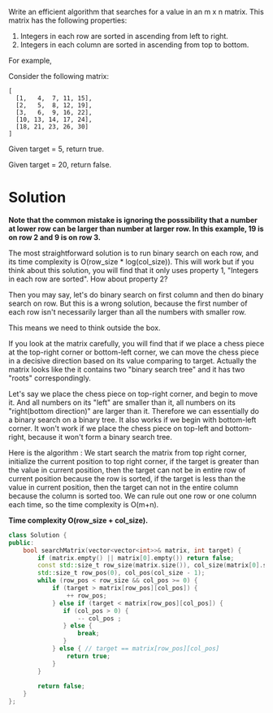 Write an efficient algorithm that searches for a value in an m x n matrix. This matrix has the following properties:

1. Integers in each row are sorted in ascending from left to right.  
2. Integers in each column are sorted in ascending from top to bottom.  
  
For example,

Consider the following matrix:

```
[
  [1,   4,  7, 11, 15],
  [2,   5,  8, 12, 19],
  [3,   6,  9, 16, 22],
  [10, 13, 14, 17, 24],
  [18, 21, 23, 26, 30]
]
```

Given target = 5, return true.

Given target = 20, return false.
  
# Solution

__Note that the common mistake is ignoring the posssibility that a number at lower row can be larger than number at larger row. In this example, 19 is on row 2 and 9 is on row 3.__

The most straightforward solution is to run binary search on each row, and its time complexity is O(row_size * log(col_size)).
This will work but if you think about this solution, you will find that it only uses property 1, "Integers in each row are sorted". How about property 2? 

Then you may say, let's do binary search on first column and then do binary search on row. But this is a wrong solution, because the first number of each row isn't necessarily larger than all the numbers with smaller row. 
  
This means we need to think outside the box.
  
If you look at the matrix carefully, you will find that if we place a chess piece at the top-right corner or bottom-left corner, we can move the chess piece in a decisive direction based on its value comparing to target. Actually the matrix looks like the it contains two "binary search tree" and it has two "roots" correspondingly.
  
Let's say we place the chess piece on top-right corner, and begin to move it. And all numbers on its "left" are smaller than it, all numbers on its "right(bottom direction)" are larger than it. Therefore we can essentially do a binary search on a binary tree. It also works if we begin with bottom-left corner. It won't work if we place the chess piece on top-left and bottom-right, because it won't form a binary search tree.

Here is the algorithm : We start search the matrix from top right corner, initialize the current position to top right corner, if the target is greater than the value in current position, then the target can not be in entire row of current position because the row is sorted, if the target is less than the value in current position, then the target can not in the entire column because the column is sorted too. We can rule out one row or one column each time, so the time complexity is O(m+n).

__Time complexity O(row_size + col_size).__
  
```cpp
class Solution {
public:
    bool searchMatrix(vector<vector<int>>& matrix, int target) {
        if (matrix.empty() || matrix[0].empty()) return false;
        const std::size_t row_size(matrix.size()), col_size(matrix[0].size());
        std::size_t row_pos(0), col_pos(col_size - 1);
        while (row_pos < row_size && col_pos >= 0) {
            if (target > matrix[row_pos][col_pos]) {
                ++ row_pos;
            } else if (target < matrix[row_pos][col_pos]) {
               if (col_pos > 0) {
                   -- col_pos ;
               } else {
                   break;
               }
            } else { // target == matrix[row_pos][col_pos]
                return true;
            }
        }
        
        return false;
    }
};
```
